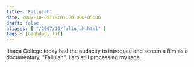 ```yaml
---
title: 'Fallujah'
date: 2007-10-05T19:01:00.000-05:00
draft: false
aliases: [ "/2007/10/fallujah.html" ]
tags : [baghdad, lif]
---
```


Ithaca College today had the audacity to introduce and screen a film as a documentary, "Fallujah". I am still processing my rage.